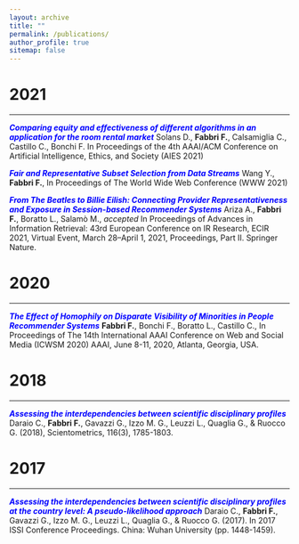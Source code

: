 ```yaml
---
layout: archive
title: ""
permalink: /publications/
author_profile: true
sitemap: false
---
```


2021
===
***

**<span style="color:blue">*Comparing equity and effectiveness of different algorithms in an application for the room rental market*</span>** Solans D., **Fabbri F.**, Calsamiglia C., Castillo C., Bonchi F. In Proceedings of the 4th AAAI/ACM Conference on Artificial Intelligence, Ethics, and Society (AIES 2021) <a href="https://frafabbri.github.io/files/AIES2021.pdf"><i class="fas fa-file-pdf"></i></a>


**<span style="color:blue">*Fair and Representative Subset Selection from Data Streams*</span>** Wang Y., **Fabbri F.**, In Proceedings of The World Wide Web Conference (WWW 2021) <a href="https://arxiv.org/pdf/2010.04412.pdf"><i class="fas fa-file-pdf"></i></a>

**<span style="color:blue">*From The Beatles to Billie Eilish: Connecting Provider Representativeness and Exposure in Session-based Recommender Systems*</span>**  Ariza A., **Fabbri F.**, Boratto L., Salamò M., *accepted* In Proceedings of Advances in Information Retrieval: 43rd European Conference on IR Research, ECIR 2021, Virtual Event, March 28–April 1, 2021, Proceedings, Part II. Springer Nature. <a href="https://frafabbri.github.io/files/ecir2021.pdf"><i class="fas fa-file-pdf"></i></a>


2020
===
***

**<span style="color:blue">*The Effect of Homophily on Disparate Visibility of Minorities in People Recommender Systems*</span>** **Fabbri F.**, Bonchi F., Boratto L., Castillo C., In Proceedings of The 14th International AAAI Conference on Web and Social Media (ICWSM 2020) AAAI, June 8-11, 2020, Atlanta, Georgia, USA. <a href="https://frafabbri.github.io/files/icwsm20FabbriF.pdf"><i class="fas fa-file-pdf"></i></a>

2018
===
***
**<span style="color:blue">*Assessing the interdependencies between scientific disciplinary profiles*</span>**  Daraio C., **Fabbri F.**, Gavazzi G., Izzo M. G., Leuzzi L., Quaglia G., & Ruocco G. (2018), Scientometrics, 116(3), 1785-1803.

2017
===
***
**<span style="color:blue">*Assessing the interdependencies between scientific disciplinary profiles at the country level: A pseudo-likelihood approach*</span>** Daraio C., **Fabbri F.**, Gavazzi G., Izzo M. G., Leuzzi L., Quaglia G., & Ruocco G. (2017). In 2017 ISSI Conference Proceedings. China: Wuhan University (pp. 1448-1459).
